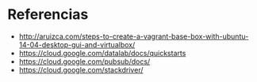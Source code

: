 # Referencias
- http://aruizca.com/steps-to-create-a-vagrant-base-box-with-ubuntu-14-04-desktop-gui-and-virtualbox/
- https://cloud.google.com/datalab/docs/quickstarts
- https://cloud.google.com/pubsub/docs/
- https://cloud.google.com/stackdriver/

